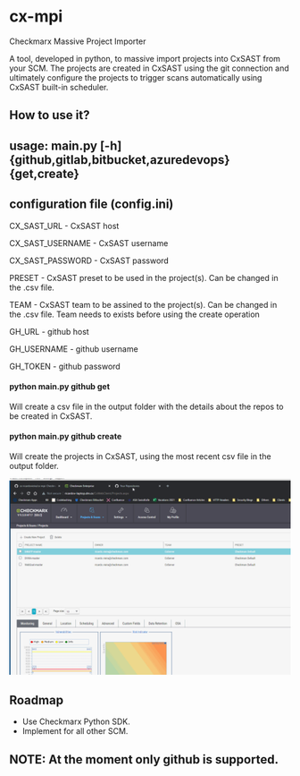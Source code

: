 # cx-mpi
Checkmarx Massive Project Importer

A tool, developed in python, to massive import projects into CxSAST from your SCM. The projects are created in CxSAST using the git connection and ultimately configure the projects to trigger scans automatically using CxSAST built-in scheduler.

## How to use it?

usage: main.py [-h] {github,gitlab,bitbucket,azuredevops} {get,create}
---

configuration file (config.ini)
---
CX_SAST_URL - CxSAST host

CX_SAST_USERNAME - CxSAST username

CX_SAST_PASSWORD - CxSAST password

PRESET - CxSAST preset to be used in the project(s). Can be changed in the .csv file.

TEAM - CxSAST team to be assined to the project(s). Can be changed in the .csv file. Team needs to exists before using the create operation

GH_URL - github host

GH_USERNAME - github username

GH_TOKEN - github password

#### python main.py github get
Will create a csv file in the output folder with the details about the repos to be created in CxSAST.

#### python main.py github create
Will create the projects in CxSAST, using the most recent csv file in the output folder.

![cx-mips in action](https://github.com/cx-ricardovieira/cx-mpi/raw/main/how-to/cx-mpi-in-action.gif)

## Roadmap
- Use Checkmarx Python SDK.
- Implement for all other SCM.

## NOTE: At the moment only github is supported.
